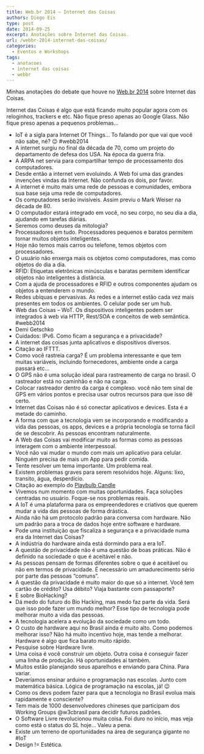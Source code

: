 ```yaml
---
title: Web.br 2014 – Internet das Coisas
authors: Diego Eis
type: post
date: 2014-09-25
excerpt: Anotações sobre Internet das Coisas.
url: /webbr-2014-internet-das-coisas/
categories:
  - Eventos e Workshops
tags:
  - anotacoes
  - internet das coisas
  - webbr
---
```

Minhas anotações do debate que houve no [Web.br 2014][1] sobre Internet das Coisas.

Internet das Coisas é algo que está ficando muito popular agora com os reloginhos, trackers e etc. Não fique preso apenas ao Google Glass. Não fique preso apenas a pequenos problemas&#8230;

  * IoT é a sigla para Internet Of Things… To falando por que vai que você não sabe, né? 😉 #webb2014
  * A internet surgiu no final da década de 70, como um projeto do departamento de defesa dos USA. Na época da guerra fria.
  * A ARPA net servia para compartilhar tempo de processamento dos computadores.
  * Desde então a internet vem evoluindo. A Web foi uma das grandes invenções vindas da Internet. Não confunda os dois, por favor.
  * A internet é muito mais uma rede de pessoas e comunidades, embora sua base seja uma rede de computadores.
  * Os computadores serão invisíveis. Assim previu o Mark Weiser na década de 80.
  * O computador estará integrado em você, no seu corpo, no seu dia a dia, ajudando em tarefas diárias.
  * Seremos como deuses da mitologia?
  * Processadores em tudo. Processadores pequenos e baratos permitem tornar muitos objetos inteligentes.
  * Hoje não temos mais carros ou telefone, temos objetos com processadores.
  * O usuário não enxerga mais os objetos como computadores, mas como objetos do dia a dia.
  * RFID: Etiquetas eletrônicas minúsculas e baratas permitem identificar objetos não inteligentes à distância.
  * Com a ajuda de processadores e RFID e outros componentes ajudam os objetos a entenderem o mundo.
  * Redes ubíquas e pervasivas. As redes e a internet estão cada vez mais presentes em todos os ambientes. O celular pode ser um hub.
  * Web das Coisas &#8211; WoT. Os dispositivos inteligentes podem ser integrados à web via HTTP, Rest/SOA e conceitos de web semântica. #webb2014
  * Demi Getschko
  * Cuidados: IPv6. Como ficam a segurança e a privacidade?
  * A internet das coisas junta aplicativos e dispositivos diversos.
  * Citação ao IFTTT.
  * Como você rastreia carga? É um problema interessante e que tem muitas variáveis, incluindo fornecedores, ambiente onde a carga passará etc…
  * O GPS não é uma solução ideal para rastreamento de carga no brasil. O rastreador está no caminhão e não na carga.
  * Colocar rastreador dentro da carga é complexo. você não tem sinal de GPS em vários pontos e precisa usar outros recursos para que isso dê certo.
  * Internet das Coisas não é só conectar aplicativos e devices. Esta é a metade do caminho.
  * A forma com que a tecnologia vem se incorporando e modificando a vida das pessoas, os apps, devices e a própria tecnologia se torna fácil de se descobrir. As pessoas encontram naturalmente.
  * A Web das Coisas vai modificar muito as formas como as pessoas interagem com o ambiente interpessoal.
  * Você não vai mudar o mundo com mais um aplicativo para celular. Ninguém precisa de mais um App para pedir comida.
  * Tente resolver um tema importante. Um problema real.
  * Existem problemas graves para serem resolvidos hoje. Alguns: lixo, transito, água, desperdício.
  * Citação ao exemplo do [Playbulb Candle][2]
  * Vivemos num momento com muitas oportunidades. Faça soluções centradas no usuário. Foque-se nos problemas reais.
  * A IoT é uma plataforma para os empreendedores e criativos que querem mudar a vida das pessoas de forma drástica.
  * Ainda não há um protocolo padrão para conversa com hardware. Não um padrão para a troca de dados hoje entre software e hardware.
  * Pode uma instituição que fiscaliza a segurança e a privacidade numa era da Internet das Coisas?
  * A indústria do hardware ainda está dormindo para a era IoT.
  * A questão de privacidade não é uma questão de boas práticas. Não é definido na sociedade o que é aceitável e não.
  * As pessoas pensam de formas diferentes sobre o que é aceitável ou não em termos de privacidade. É necessário um amadurecimento sério por parte das pessoas “comuns”.
  * A questão da privacidade é muito maior do que só a internet. Você tem cartão de crédito? Usa débito? Viaja bastante com passaporte?
  * E sobre BioHacking?
  * Dá medo do futuro do Bio Hacking, mas medo faz parte da vida. Será que isso pode fazer um mundo melhor? Esse tipo de tecnologia pode melhorar muito a vida das pessoas.
  * A tecnologia acelera a evolução da sociedade como um todo.
  * O custo de hardware aqui no Brasil ainda é muito alto. Como podemos melhorar isso? Não há muito incentivo hoje, mas tende a melhorar. Hardware é algo que fica barato muito rápido.
  * Pesquise sobre Hardware livre.
  * Uma coisa é você construir um objeto. Outra coisa é conseguir fazer uma linha de produção. Há oportunidades aí também.
  * Muitos estão planejando seus aparelhos e enviando para China. Para variar.
  * Deveríamos ensinar arduino e programação nas escolas. Junto com matemática básica. Lógica de programação na escolas, já! 😉
  * Como os devs podem fazer para que a tecnologia no Brasil evolua mais rapidamente e consciente?
  * Tem mais de 1000 desenvolvedores chineses que participam dos Working Groups @w3cbrasil para decidir futuros padrões.
  * O Software Livre revolucionou muita coisa. Foi duro no início, mas veja como está o status do SL hoje… Valeu a pena.
  * Existe um terreno de oportunidades na área de segurança gigante no #IoT
  * Design != Estética.

 [1]: http://conferenciaweb.w3c.br/
 [2]: https://www.kickstarter.com/projects/mipowusa/playbulb-candle-color-led-flameless-candle-with-mo